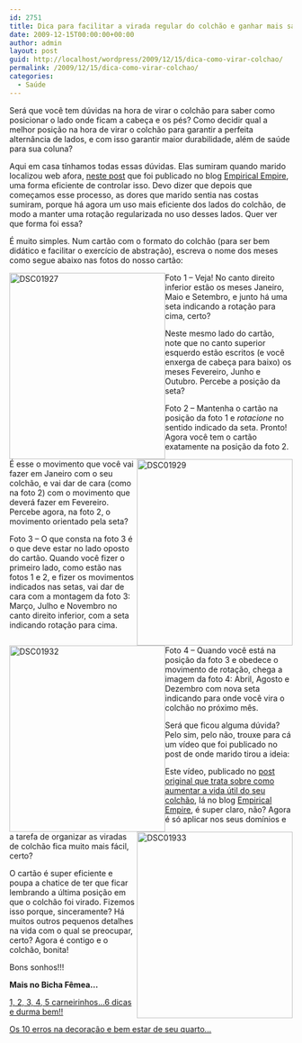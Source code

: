 ```yaml
---
id: 2751
title: Dica para facilitar a virada regular do colchão e ganhar mais saúde.
date: 2009-12-15T00:00:00+00:00
author: admin
layout: post
guid: http://localhost/wordpress/2009/12/15/dica-como-virar-colchao/
permalink: /2009/12/15/dica-como-virar-colchao/
categories:
  - Saúde
---
```

Será que você tem dúvidas na hora de virar o colchão para saber como posicionar o lado onde ficam a cabeça e os pés? Como decidir qual a melhor posição na hora de virar o colchão para garantir a perfeita alternância de lados, e com isso garantir maior durabilidade, além de saúde para sua coluna?

Aqui em casa tínhamos todas essas dúvidas. Elas sumiram quando marido localizou web afora, <a href="http://stulzer.net/blog/2007/08/18/como-aumentar-a-vida-util-do-seu-colchao/" target="_blank">neste post</a> que foi publicado no blog <a href="http://stulzer.net/blog/" target="_blank">Empirical Empire</a>, uma forma eficiente de controlar isso. Devo dizer que depois que começamos esse processo, as dores que marido sentia nas costas sumiram, porque há agora um uso mais eficiente dos lados do colchão, de modo a manter uma rotação regularizada no uso desses lados. Quer ver que forma foi essa?

<!--more-->

É muito simples. Num cartão com o formato do colchão (para ser bem didático e facilitar o exercício de abstração), escreva o nome dos meses como segue abaixo nas fotos do nosso cartão:

[<img style="display: inline; margin-left: 0px; margin-right: 0px; border-width: 0px;" title="DSC01927" src="http://www.trololodemulher.com.br/blog/wp-content/uploads/2009/12/DSC01927_thumb.jpg" border="0" alt="DSC01927" width="277" height="331" align="left" />](http://www.trololodemulher.com.br/blog/wp-content/uploads/2009/12/DSC01927.jpg)

Foto 1 – Veja! No canto direito inferior estão os meses Janeiro, Maio e Setembro, e junto há uma seta indicando a rotação para cima, certo?

Neste mesmo lado do cartão, note que no canto superior esquerdo estão escritos (e você enxerga de cabeça para baixo) os meses Fevereiro, Junho e Outubro. Percebe a posição da seta?

[<img style="display: inline; margin-left: 0px; margin-right: 0px; border-width: 0px;" title="DSC01929" src="http://www.trololodemulher.com.br/blog/wp-content/uploads/2009/12/DSC01929_thumb.jpg" border="0" alt="DSC01929" width="277" height="331" align="right" />](http://www.trololodemulher.com.br/blog/wp-content/uploads/2009/12/DSC01929.jpg)

Foto 2 – Mantenha o cartão na posição da foto 1 e _rotacione_ no sentido indicado da seta. Pronto! Agora você tem o cartão exatamente na posição da foto 2. É esse o movimento que você vai fazer em Janeiro com o seu colchão, e vai dar de cara (como na foto 2) com o movimento que deverá fazer em Fevereiro. Percebe agora, na foto 2, o movimento orientado pela seta?

[<img style="display: inline; margin-left: 0px; margin-right: 0px; border-width: 0px;" title="DSC01932" src="http://www.trololodemulher.com.br/blog/wp-content/uploads/2009/12/DSC01932_thumb.jpg" border="0" alt="DSC01932" width="277" height="331" align="left" />](http://www.trololodemulher.com.br/blog/wp-content/uploads/2009/12/DSC01932.jpg)

Foto 3 – O que consta na foto 3 é o que deve estar no lado oposto do cartão. Quando você fizer o primeiro lado, como estão nas fotos 1 e 2, e fizer os movimentos indicados nas setas, vai dar de cara com a montagem da foto 3: Março, Julho e Novembro no canto direito inferior, com a seta indicando rotação para cima.

<img style="display: inline; margin-left: 0px; margin-right: 0px; border-width: 0px;" title="DSC01933" src="http://www.trololodemulher.com.br/blog/wp-content/uploads/2009/12/DSC01933_thumb.jpg" border="0" alt="DSC01933" width="277" height="331" align="right" />

Foto 4 – Quando você está na posição da foto 3 e obedece o movimento de rotação, chega a imagem da foto 4: Abril, Agosto e Dezembro com nova seta indicando para onde você vira o colchão no próximo mês.

Será que ficou alguma dúvida? Pelo sim, pelo não, trouxe para cá um vídeo que foi publicado no post de onde marido tirou a ideia:

<div id="scid:5737277B-5D6D-4f48-ABFC-DD9C333F4C5D:ed01942b-5cdd-49b2-a532-03ca71754a97" class="wlWriterEditableSmartContent" style="margin: 0px auto; width: 425px; display: block; float: none; padding: 0px;">
  <div>
  </div>
</div>

Este vídeo, publicado no <a href="http://stulzer.net/blog/2007/08/18/como-aumentar-a-vida-util-do-seu-colchao/" target="_blank">post original que trata sobre como aumentar a vida útil do seu colchão</a>, lá no blog <a href="http://stulzer.net/blog/" target="_blank">Empirical Empire</a>, é super claro, não? Agora é só aplicar nos seus domínios e a tarefa de organizar as viradas de colchão fica muito mais fácil, certo?

O cartão é super eficiente e poupa a chatice de ter que ficar lembrando a última posição em que o colchão foi virado. Fizemos isso porque, sinceramente? Há muitos outros pequenos detalhes na vida com o qual se preocupar, certo? Agora é contigo e o colchão, bonita!

Bons sonhos!!!

**Mais no Bicha Fêmea…**

[1, 2, 3, 4, 5 carneirinhos…6 dicas e durma bem!!](http://www.trololodemulher.com.br/2009/01/29/1-2-3-4-5-carneirinhos-6-dicas-e-durma-bem/)

[Os 10 erros na decoração e bem estar de seu quarto…](http://www.trololodemulher.com.br/2009/01/15/os-10-erros-em-seu-quarto/)